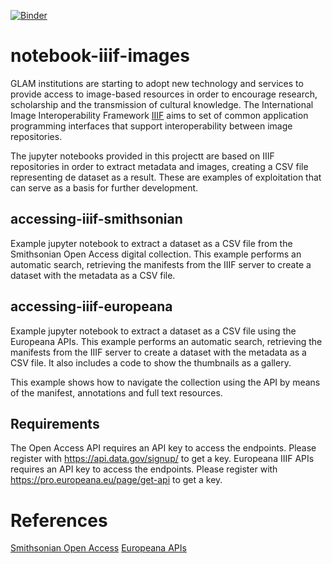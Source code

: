 [![Binder](https://mybinder.org/badge_logo.svg)](https://mybinder.org/v2/gh/hibernator11/notebook-iiif-images/master)

# notebook-iiif-images
GLAM institutions are starting to adopt new technology and services to provide access to image-based resources in order to encourage research, scholarship and the transmission of cultural knowledge. The International Image Interoperability Framework [IIIF](https://iiif.io/) aims to set of common application programming interfaces that support interoperability between image repositories.

The jupyter notebooks provided in this projectt are based on IIIF repositories in order to extract metadata and images, creating a CSV file representing de dataset as a result. These are examples of exploitation that can serve as a basis for further development.

## accessing-iiif-smithsonian
Example jupyter notebook to extract a dataset as a CSV file from the Smithsonian Open Access digital collection. This example performs an automatic search, retrieving the manifests from the IIIF server to create a dataset with the metadata as a CSV file.

## accessing-iiif-europeana
Example jupyter notebook to extract a dataset as a CSV file using the Europeana APIs. This example performs an automatic search, retrieving the manifests from the IIIF server to create a dataset with the metadata as a CSV file. It also includes a code to show the thumbnails as a gallery.

This example shows how to navigate the collection using the API by means of the manifest, annotations and full text resources.

## Requirements
The Open Access API requires an API key to access the endpoints. Please register with https://api.data.gov/signup/ to get a key.
Europeana IIIF APIs requires an API key to access the endpoints. Please register with https://pro.europeana.eu/page/get-api to get a key.

# References
[Smithsonian Open Access](https://www.si.edu/openaccess)
[Europeana APIs](https://pro.europeana.eu/page/iiif)
